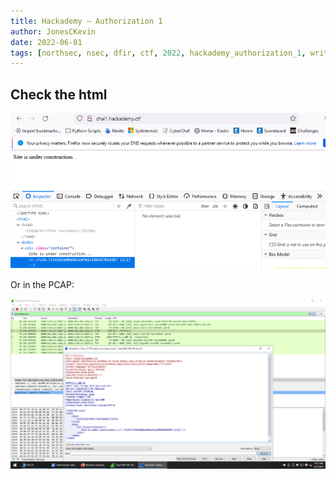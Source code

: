 ```yaml
---
title: Hackademy – Authorization 1
author: JonesCKevin
date: 2022-06-01
tags: [northsec, nsec, dfir, ctf, 2022, hackademy_authorization_1, write_up, montreal, hackademy_authorization_1, hackademy]
---
```


## Check the html

![image](1.png)

Or in the PCAP:

![image](2.png)
